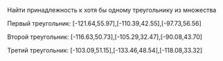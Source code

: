Найти принадлежность к хотя бы одному треугольнику из множества

Первый треугольник: [-121.64,55.97],[-110.39,42.55],[-97.73,56.56]

Второй треугольник: [-116.63,50.73],[-105.29,32.47],[-90.08,43.70]

Третий треугольник: [-103.09,51.15],[-133.46,48.54],[-118.08,33.32]
